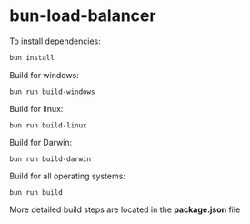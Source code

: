 # bun-load-balancer

To install dependencies:

```bash
bun install
```

Build for windows:
```
bun run build-windows
```

Build for linux:
```
bun run build-linux
```

Build for Darwin:
```
bun run build-darwin
```

Build for all operating systems:
```
bun run build
```

More detailed build steps are located in the **package.json** file
